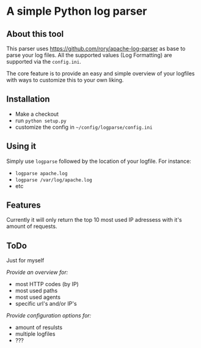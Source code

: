 # A simple Python log parser

## About this tool

This parser uses https://github.com/rory/apache-log-parser as base to parse your log files. All the supported values (Log Formatting) are supported via the `config.ini`. 

The core feature is to provide an easy and simple overview of your logfiles with ways to customize this to your own liking. 

## Installation

 - Make a checkout
 - run `python setup.py`
 - customize the config in `~/config/logparse/config.ini`

## Using it

Simply use `logparse` followed by the location of your logfile. For instance:

- `logparse apache.log`
- `logparse /var/log/apache.log`
- etc

## Features

Currently it will only return the top 10 most used IP adressess with it's amount of requests.

## ToDo

Just for myself

*Provide an overview for:*

- most HTTP codes (by IP)
- most used paths
- most used agents
- specific url's and/or IP's

*Provide configuration options for:*

- amount of resulsts
- multiple logfiles
- ???


